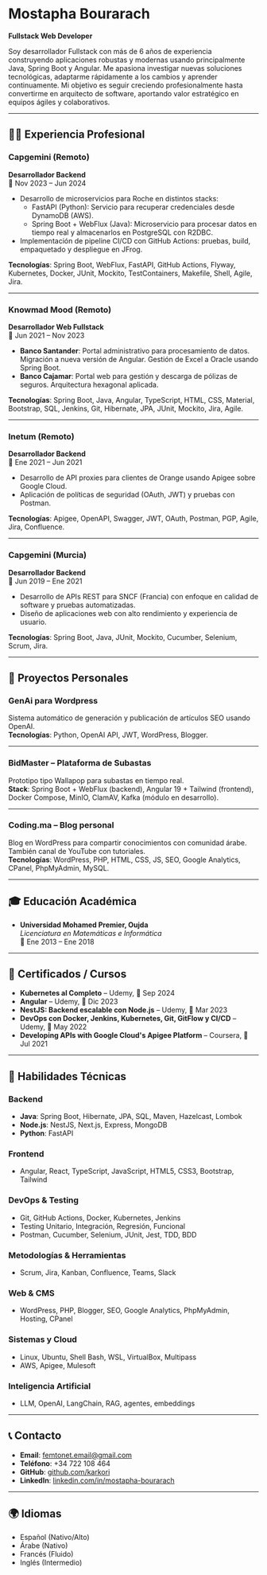 # Mostapha Bourarach
**Fullstack Web Developer**

Soy desarrollador Fullstack con más de 6 años de experiencia construyendo aplicaciones robustas y modernas usando principalmente Java, Spring Boot y Angular. Me apasiona investigar nuevas soluciones tecnológicas, adaptarme rápidamente a los cambios y aprender continuamente. Mi objetivo es seguir creciendo profesionalmente hasta convertirme en arquitecto de software, aportando valor estratégico en equipos ágiles y colaborativos.

---

## 🧑‍💻 Experiencia Profesional

### Capgemini (Remoto)  
**Desarrollador Backend**  
📅 Nov 2023 – Jun 2024  
- Desarrollo de microservicios para Roche en distintos stacks:
  - FastAPI (Python): Servicio para recuperar credenciales desde DynamoDB (AWS).
  - Spring Boot + WebFlux (Java): Microservicio para procesar datos en tiempo real y almacenarlos en PostgreSQL con R2DBC.
- Implementación de pipeline CI/CD con GitHub Actions: pruebas, build, empaquetado y despliegue en JFrog.

**Tecnologías**: Spring Boot, WebFlux, FastAPI, GitHub Actions, Flyway, Kubernetes, Docker, JUnit, Mockito, TestContainers, Makefile, Shell, Agile, Jira.

---

### Knowmad Mood (Remoto)  
**Desarrollador Web Fullstack**  
📅 Jun 2021 – Nov 2023  
- **Banco Santander**: Portal administrativo para procesamiento de datos. Migración a nueva versión de Angular. Gestión de Excel a Oracle usando Spring Boot.
- **Banco Cajamar**: Portal web para gestión y descarga de pólizas de seguros. Arquitectura hexagonal aplicada.

**Tecnologías**: Spring Boot, Java, Angular, TypeScript, HTML, CSS, Material, Bootstrap, SQL, Jenkins, Git, Hibernate, JPA, JUnit, Mockito, Jira, Agile.

---

### Inetum (Remoto)  
**Desarrollador Backend**  
📅 Ene 2021 – Jun 2021  
- Desarrollo de API proxies para clientes de Orange usando Apigee sobre Google Cloud.
- Aplicación de políticas de seguridad (OAuth, JWT) y pruebas con Postman.

**Tecnologías**: Apigee, OpenAPI, Swagger, JWT, OAuth, Postman, PGP, Agile, Jira, Confluence.

---

### Capgemini (Murcia)  
**Desarrollador Backend**  
📅 Jun 2019 – Ene 2021  
- Desarrollo de APIs REST para SNCF (Francia) con enfoque en calidad de software y pruebas automatizadas.
- Diseño de aplicaciones web con alto rendimiento y experiencia de usuario.

**Tecnologías**: Spring Boot, Java, JUnit, Mockito, Cucumber, Selenium, Scrum, Jira.

---

## 💼 Proyectos Personales

### GenAi para Wordpress  
Sistema automático de generación y publicación de artículos SEO usando OpenAI.  
**Tecnologías**: Python, OpenAI API, JWT, WordPress, Blogger.

---

### BidMaster – Plataforma de Subastas  
Prototipo tipo Wallapop para subastas en tiempo real.  
**Stack**: Spring Boot + WebFlux (backend), Angular 19 + Tailwind (frontend), Docker Compose, MinIO, ClamAV, Kafka (módulo en desarrollo).

---

### Coding.ma – Blog personal  
Blog en WordPress para compartir conocimientos con comunidad árabe. También canal de YouTube con tutoriales.  
**Tecnologías**: WordPress, PHP, HTML, CSS, JS, SEO, Google Analytics, CPanel, PhpMyAdmin, MySQL.

---

## 🎓 Educación Académica

- **Universidad Mohamed Premier, Oujda**  
  *Licenciatura en Matemáticas e Informática*  
  📅 Ene 2013 – Ene 2018

---

## 📜 Certificados / Cursos

- **Kubernetes al Completo** – Udemy, 📅 Sep 2024  
- **Angular** – Udemy, 📅 Dic 2023  
- **NestJS: Backend escalable con Node.js** – Udemy, 📅 Mar 2023  
- **DevOps con Docker, Jenkins, Kubernetes, Git, GitFlow y CI/CD** – Udemy, 📅 May 2022  
- **Developing APIs with Google Cloud's Apigee Platform** – Coursera, 📅 Jul 2021

---

## 🧠 Habilidades Técnicas

### Backend
- **Java**: Spring Boot, Hibernate, JPA, SQL, Maven, Hazelcast, Lombok  
- **Node.js**: NestJS, Next.js, Express, MongoDB  
- **Python**: FastAPI  

### Frontend
- Angular, React, TypeScript, JavaScript, HTML5, CSS3, Bootstrap, Tailwind

### DevOps & Testing
- Git, GitHub Actions, Docker, Kubernetes, Jenkins  
- Testing Unitario, Integración, Regresión, Funcional  
- Postman, Cucumber, Selenium, JUnit, Jest, TDD, BDD

### Metodologías & Herramientas
- Scrum, Jira, Kanban, Confluence, Teams, Slack

### Web & CMS
- WordPress, PHP, Blogger, SEO, Google Analytics, PhpMyAdmin, Hosting, CPanel

### Sistemas y Cloud
- Linux, Ubuntu, Shell Bash, WSL, VirtualBox, Multipass  
- AWS, Apigee, Mulesoft

### Inteligencia Artificial
- LLM, OpenAI, LangChain, RAG, agentes, embeddings

---

## 📞 Contacto

- **Email**: femtonet.email@gmail.com  
- **Teléfono**: +34 722 108 464  
- **GitHub**: [github.com/karkori](https://github.com/karkori)  
- **LinkedIn**: [linkedin.com/in/mostapha-bourarach](https://www.linkedin.com/in/mostapha-bourarach)

---

## 🌍 Idiomas

- Español (Nativo/Alto)  
- Árabe (Nativo)  
- Francés (Fluido)  
- Inglés (Intermedio)
